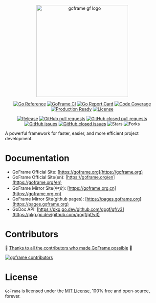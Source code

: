 
<div align=center>
<img src="https://goframe.org/img/logo_full.png" width="300" alt="goframe gf logo"/>

[![Go Reference](https://pkg.go.dev/badge/github.com/gogf/gf/v3.svg)](https://pkg.go.dev/github.com/gogf/gf/v3)
[![GoFrame CI](https://github.com/gogf/gf/actions/workflows/ci-main.yml/badge.svg)](https://github.com/gogf/gf/actions/workflows/ci-main.yml)
[![Go Report Card](https://goreportcard.com/badge/github.com/gogf/gf/v3)](https://goreportcard.com/report/github.com/gogf/gf/v3)
[![Code Coverage](https://codecov.io/gh/gogf/gf/branch/master/graph/badge.svg)](https://codecov.io/gh/gogf/gf)
[![Production Ready](https://img.shields.io/badge/production-ready-blue.svg?style=flat)](https://github.com/gogf/gf)
[![License](https://img.shields.io/github/license/gogf/gf.svg?style=flat)](https://github.com/gogf/gf)

[![Release](https://img.shields.io/github/v/release/gogf/gf?style=flat)](https://github.com/gogf/gf/releases)
[![GitHub pull requests](https://img.shields.io/github/issues-pr/gogf/gf?style=flat)](https://github.com/gogf/gf/pulls)
[![GitHub closed pull requests](https://img.shields.io/github/issues-pr-closed/gogf/gf?style=flat)](https://github.com/gogf/gf/pulls?q=is%3Apr+is%3Aclosed)
[![GitHub issues](https://img.shields.io/github/issues/gogf/gf?style=flat)](https://github.com/gogf/gf/issues)
[![GitHub closed issues](https://img.shields.io/github/issues-closed/gogf/gf?style=flat)](https://github.com/gogf/gf/issues?q=is%3Aissue+is%3Aclosed)
![Stars](https://img.shields.io/github/stars/gogf/gf?style=flat)
![Forks](https://img.shields.io/github/forks/gogf/gf?style=flat)

</div>

A powerful framework for faster, easier, and more efficient project development.


# Documentation

- GoFrame Official Site: [https://goframe.org](https://goframe.org)
- GoFrame Official Site(en): [https://goframe.org/en](https://goframe.org/en)
- GoFrame Mirror Site(中文): [https://goframe.org.cn](https://goframe.org.cn)
- GoFrame Mirror Site(github pages): [https://pages.goframe.org](https://pages.goframe.org)
- GoDoc API: [https://pkg.go.dev/github.com/gogf/gf/v3](https://pkg.go.dev/github.com/gogf/gf/v3)


# Contributors

💖 [Thanks to all the contributors who made GoFrame possible](https://github.com/gogf/gf/graphs/contributors) 💖

<a href="https://github.com/gogf/gf/graphs/contributors">
<img src="https://goframe.org/img/contributors.svg?version=v2.9.0" alt="goframe contributors"/>
</a>

# License

`GoFrame` is licensed under the [MIT License](LICENSE), 100% free and open-source, forever.
